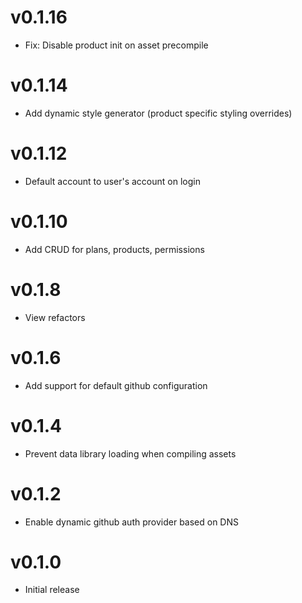 # v0.1.16
* Fix: Disable product init on asset precompile

# v0.1.14
* Add dynamic style generator (product specific styling overrides)

# v0.1.12
* Default account to user's account on login

# v0.1.10
* Add CRUD for plans, products, permissions

# v0.1.8
* View refactors

# v0.1.6
* Add support for default github configuration

# v0.1.4
* Prevent data library loading when compiling assets

# v0.1.2
* Enable dynamic github auth provider based on DNS

# v0.1.0
* Initial release
